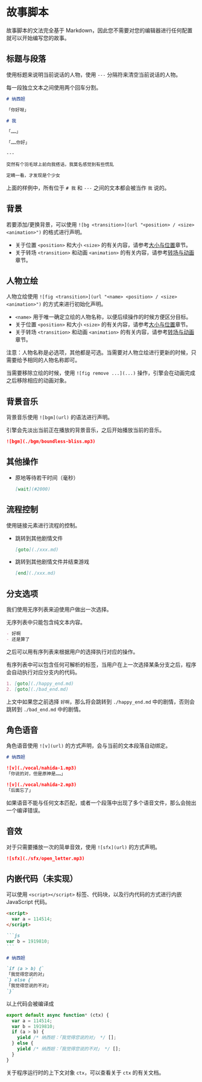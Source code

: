 # 故事脚本

故事脚本的文法完全基于 Markdown，因此您不需要对您的编辑器进行任何配置就可以开始编写您的故事。

## 标题与段落

使用标题来说明当前说话的人物，使用 `---` 分隔符来清空当前说话的人物。

每一段独立文本之间使用两个回车分割。

```markdown
# 纳西妲

「你好呀」

# 我

「……」

「……你好」

---

突然有个羽毛球上前向我搭话，我莫名感觉到有些慌乱

定睛一看，才发现是个少女
```

上面的样例中，所有位于 `# 我` 和 `---` 之间的文本都会被当作 `我` 说的。

## 背景

若要添加/更换背景，可以使用 `![bg <transition>](url "<position> / <size> <animation>")` 的格式进行声明。

- 关于位置 `<position>` 和大小 `<size>` 的有关内容，请参考[大小与位置](./location.md)章节。
- 关于转场 `<transition>` 和动画 `<animation>` 的有关内容，请参考[转场与动画](./animations.md)章节。

## 人物立绘

人物立绘使用 `![fig <transition>](url "<name> <position> / <size> <animation>")` 的方式来进行初始化声明。

- `<name>` 用于唯一确定立绘的人物名称，以便后续操作的时候方便区分目标。
- 关于位置 `<position>` 和大小 `<size>` 的有关内容，请参考[大小与位置](./location.md)章节。
- 关于转场 `<transition>` 和动画 `<animation>` 的有关内容，请参考[转场与动画](./animations.md)章节。

注意：人物名称是必选项，其他都是可选。当需要对人物立绘进行更新的时候，只需要给予相同的人物名称即可。

当需要移除立绘的时候，使用 `![fig remove ...](...)` 操作，引擎会在动画完成之后移除相应的动画对象。

## 背景音乐

背景音乐使用 `![bgm](url)` 的语法进行声明。

引擎会先淡出当前正在播放的背景音乐，之后开始播放当前的音乐。

```markdown
![bgm](./bgm/boundless-bliss.mp3)
```

## 其他操作

- 原地等待若干时间（毫秒）

  ```markdown
  [wait](#2000)
  ```

## 流程控制

使用链接元素进行流程的控制。

- 跳转到其他剧情文件

  ```markdown
  [goto](./xxx.md)
  ```

- 跳转到其他剧情文件并结束游戏

  ```markdown
  [end](./xxx.md)
  ```

## 分支选项

我们使用无序列表来迫使用户做出一次选择。

无序列表中只能包含纯文本内容。

```markdown
- 好啊
- 还是算了
```

之后可以用有序列表来根据用户的选择执行对应的操作。

有序列表中可以包含任何可解析的标签，当用户在上一次选择某条分支之后，程序会自动执行对应分支内的代码。

```markdown
1. [goto](./happy_end.md)
2. [goto](./bad_end.md)
```

上文中如果您之前选择 `好啊`，那么将会跳转到 `./happy_end.md` 中的剧情，否则会跳转到 `./bad_end.md` 中的剧情。

## 角色语音

角色语音使用 `![v](url)` 的方式声明，会与当前的文本段落自动绑定。

```markdown
# 纳西妲

![v](./vocal/nahida-1.mp3)
「你说的对，但是原神是……」

![v](./vocal/nahida-2.mp3)
「后面忘了」
```

如果语音不能与任何文本匹配，或者一个段落中出现了多个语音文件，那么会抛出一个编译错误。

## 音效

对于只需要播放一次的简单音效，使用 `![sfx](url)` 的方式声明。

```markdown
![sfx](./sfx/open_letter.mp3)
```

## 内嵌代码（未实现）

可以使用 `<script></script>` 标签、代码块，以及行内代码的方式进行内嵌 JavaScript 代码。

````markdown
<script>
  var a = 114514;
</script>

```js
var b = 1919810;
```

# 纳西妲

`if (a > b) {`
「我觉得您说的对」
`} else {`
「我觉得您说的不对」
`}`
````

以上代码会被编译成

```js
export default async function* (ctx) {
  var a = 114514;
  var b = 1919810;
  if (a > b) {
    yield /* 纳西妲：「我觉得您说的对」 */ [];
  } else {
    yield /* 纳西妲：「我觉得您说的不对」 */ [];
  }
}
```

关于程序运行时的上下文对象 `ctx`，可以查看关于 `ctx` 的有关文档。
